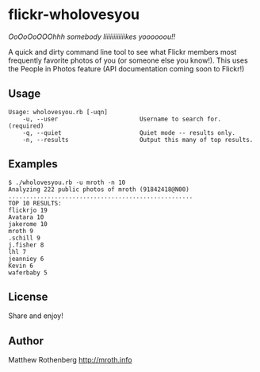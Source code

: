 # flickr-wholovesyou

_OoOoOoOOOhhh somebody liiiiiiiiiiiikes yoooooou!!_

A quick and dirty command line tool to see what Flickr members most frequently favorite photos of you (or someone else you know!).  This uses the People in Photos feature (API documentation coming soon to Flickr!)

## Usage

	Usage: wholovesyou.rb [-uqn]
	    -u, --user                       Username to search for. (required)
	    -q, --quiet                      Quiet mode -- results only.
	    -n, --results                    Output this many of top results.

## Examples

	$ ./wholovesyou.rb -u mroth -n 10
	Analyzing 222 public photos of mroth (91842418@N00)
	....................................................
	TOP 10 RESULTS:
	flickrjo 19
	Avatara 10
	jakerome 10
	mroth 9
	.schill 9
	j.fisher 8
	lhl 7
	jeanniey 6
	Kevin 6
	waferbaby 5


## License
Share and enjoy!

## Author
Matthew Rothenberg
http://mroth.info
